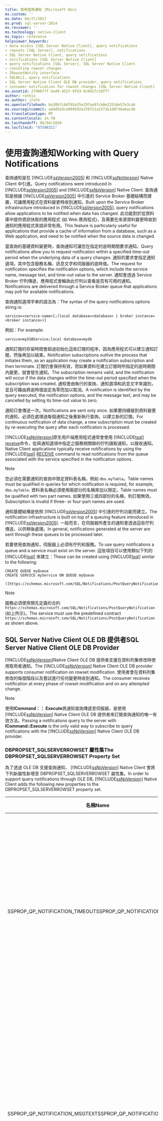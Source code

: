 ```yaml
---
title: 使用查詢通知 |Microsoft Docs
ms.custom: ''
ms.date: 04/27/2017
ms.prod: sql-server-2014
ms.reviewer: ''
ms.technology: native-client
ms.topic: reference
helpviewer_keywords:
- data access [SQL Server Native Client], query notifications
- rowsets [SQL Server], notifications
- SQL Server Native Client, query notifications
- notifications [SQL Server Native Client]
- query notifications [SQL Server], SQL Server Native Client
- canceling rowset changes
- IRowsetNotify interface
- SQLNCLI, query notifications
- SQL Server Native Client OLE DB provider, query notifications
- consumer notification for rowset changes [SQL Server Native Client]
ms.assetid: 2f906fff-5ed9-4527-9fd3-9c0d27c3dff7
author: rothja
ms.author: jroth
ms.openlocfilehash: ba30bfc8df05a55e297ae8fcb8e2253de57e3ca6
ms.sourcegitcommit: ad4d92dce894592a259721a1571b1d8736abacdb
ms.translationtype: MT
ms.contentlocale: zh-TW
ms.lasthandoff: 08/04/2020
ms.locfileid: "87598311"
---
```

# <a name="working-with-query-notifications"></a><span data-ttu-id="78346-102">使用查詢通知</span><span class="sxs-lookup"><span data-stu-id="78346-102">Working with Query Notifications</span></span>
  <span data-ttu-id="78346-103">查詢通知是在 [!INCLUDE[ssVersion2005](../../../includes/ssversion2005-md.md)] 和 [!INCLUDE[ssNoVersion](../../../includes/ssnoversion-md.md)] Native Client 中引進。</span><span class="sxs-lookup"><span data-stu-id="78346-103">Query notifications were introduced in [!INCLUDE[ssVersion2005](../../../includes/ssversion2005-md.md)] and [!INCLUDE[ssNoVersion](../../../includes/ssnoversion-md.md)] Native Client.</span></span> <span data-ttu-id="78346-104">查詢通知是根據 [!INCLUDE[ssVersion2005](../../../includes/ssversion2005-md.md)] 中引進的 Service Broker 基礎結構而建置，可讓應用程式在資料變更時收到通知。</span><span class="sxs-lookup"><span data-stu-id="78346-104">Built upon the Service Broker infrastructure introduced in [!INCLUDE[ssVersion2005](../../../includes/ssversion2005-md.md)], query notifications allow applications to be notified when data has changed.</span></span> <span data-ttu-id="78346-105">此功能對於從資料庫中提供資訊快取的應用程式 (如 Web 應用程式)，及需要在來源資料變更時收到通知的應用程式來說非常有用。</span><span class="sxs-lookup"><span data-stu-id="78346-105">This feature is particularly useful for applications that provide a cache of information from a database, such as a Web application, and need to be notified when the source data is changed.</span></span>  
  
 <span data-ttu-id="78346-106">當查詢的基礎資料變更時，查詢通知可讓您在指定的逾時期間要求通知。</span><span class="sxs-lookup"><span data-stu-id="78346-106">Query notifications allow you to request notification within a specified time-out period when the underlying data of a query changes.</span></span> <span data-ttu-id="78346-107">通知的要求會指定通知選項，其中包含服務名稱、訊息文字和伺服器的逾時值。</span><span class="sxs-lookup"><span data-stu-id="78346-107">The request for notification specifies the notification options, which include the service name, message text, and time-out value to the server.</span></span> <span data-ttu-id="78346-108">通知會透過 Service Broker 佇列傳遞，應用程式會輪詢此佇列以查看是否有可用的通知。</span><span class="sxs-lookup"><span data-stu-id="78346-108">Notifications are delivered through a Service Broker queue that applications may poll for available notifications.</span></span>  
  
 <span data-ttu-id="78346-109">查詢通知選項字串的語法為：</span><span class="sxs-lookup"><span data-stu-id="78346-109">The syntax of the query notifications options string is:</span></span>  
  
 `service=<service-name>[;(local database=<database> | broker instance=<broker instance>)]`  
  
 <span data-ttu-id="78346-110">例如：</span><span class="sxs-lookup"><span data-stu-id="78346-110">For example:</span></span>  
  
 `service=mySSBService;local database=mydb`  
  
 <span data-ttu-id="78346-111">通知訂閱的存留時間會超過初始化這些訂閱的程序，因為應用程式可以建立通知訂閱，然後再加以結束。</span><span class="sxs-lookup"><span data-stu-id="78346-111">Notification subscriptions outlive the process that initiates them, as an application may create a notification subscription and then terminate.</span></span> <span data-ttu-id="78346-112">訂閱仍會保持有效，而如果資料在建立訂閱時所指定的逾時期間內變更，就會發生通知。</span><span class="sxs-lookup"><span data-stu-id="78346-112">The subscription remains valid, and the notification will occur if the data changes within the time-out period specified when the subscription was created.</span></span> <span data-ttu-id="78346-113">通知會由執行的查詢、通知選項和訊息文字來識別，並且可藉由將逾時值設定為零而加以取消。</span><span class="sxs-lookup"><span data-stu-id="78346-113">A notification is identified by the query executed, the notification options, and the message text, and may be cancelled by setting its time-out value to zero.</span></span>  
  
 <span data-ttu-id="78346-114">通知只會傳送一次。</span><span class="sxs-lookup"><span data-stu-id="78346-114">Notifications are sent only once.</span></span> <span data-ttu-id="78346-115">如果要持續接到資料變更的通知，必須在處理過每個通知之後重新執行查詢，以建立新的訂閱。</span><span class="sxs-lookup"><span data-stu-id="78346-115">For continuous notification of data change, a new subscription must be created by re-executing the query after each notification is processed.</span></span>  
  
 [!INCLUDE[ssNoVersion](../../../includes/ssnoversion-md.md)]<span data-ttu-id="78346-116">原生用戶端應用程式通常會使用 [!INCLUDE[tsql](../../../includes/tsql-md.md)] [receive](/sql/t-sql/statements/receive-transact-sql)命令，從與通知選項中指定之服務相關聯的佇列讀取通知，以接收通知。</span><span class="sxs-lookup"><span data-stu-id="78346-116">Native Client applications typically receive notifications by using the [!INCLUDE[tsql](../../../includes/tsql-md.md)] [RECEIVE](/sql/t-sql/statements/receive-transact-sql) command to read notifications from the queue associated with the service specified in the notification options.</span></span>  
  
> [!NOTE]  
>  <span data-ttu-id="78346-117">您必須在需要通知的查詢中限定資料表名稱，例如 `dbo.myTable`。</span><span class="sxs-lookup"><span data-stu-id="78346-117">Table names must be qualified in queries for which notification is required, for example, `dbo.myTable`.</span></span> <span data-ttu-id="78346-118">資料表名稱必須使用兩部分的名稱來加以限定。</span><span class="sxs-lookup"><span data-stu-id="78346-118">Table names must be qualified with two part names.</span></span> <span data-ttu-id="78346-119">如果使用三或四部份的名稱，則訂閱無效。</span><span class="sxs-lookup"><span data-stu-id="78346-119">Subscription is invalid if three- or four-part names are used.</span></span>  
  
 <span data-ttu-id="78346-120">通知基礎結構是依照 [!INCLUDE[ssVersion2005](../../../includes/ssversion2005-md.md)] 中引進的佇列功能而建立。</span><span class="sxs-lookup"><span data-stu-id="78346-120">The notification infrastructure is built on top of a queuing feature introduced in [!INCLUDE[ssVersion2005](../../../includes/ssversion2005-md.md)].</span></span> <span data-ttu-id="78346-121">一般而言，在伺服器所產生的通知會透過這些佇列傳送，以供稍後處理。</span><span class="sxs-lookup"><span data-stu-id="78346-121">In general, notifications generated at the server are sent through these queues to be processed later.</span></span>  
  
 <span data-ttu-id="78346-122">若要使用查詢通知，伺服器上必須有佇列和服務。</span><span class="sxs-lookup"><span data-stu-id="78346-122">To use query notifications a queue and a service must exist on the server.</span></span> <span data-ttu-id="78346-123">這些項目可以使用類似下列的 [!INCLUDE[tsql](../../../includes/tsql-md.md)] 來建立：</span><span class="sxs-lookup"><span data-stu-id="78346-123">These can be created using [!INCLUDE[tsql](../../../includes/tsql-md.md)] similar to the following:</span></span>  
  
```  
CREATE QUEUE myQueue  
CREATE SERVICE myService ON QUEUE myQueue   
  
([https://schemas.microsoft.com/SQL/Notifications/PostQueryNotification])  
```  
  
> [!NOTE]  
>  <span data-ttu-id="78346-124">服務必須使用預先定義的合約 `https://schemas.microsoft.com/SQL/Notifications/PostQueryNotification` (如上所示)。</span><span class="sxs-lookup"><span data-stu-id="78346-124">The service must use the predefined contract `https://schemas.microsoft.com/SQL/Notifications/PostQueryNotification` as shown above.</span></span>  
  
## <a name="sql-server-native-client-ole-db-provider"></a><span data-ttu-id="78346-125">SQL Server Native Client OLE DB 提供者</span><span class="sxs-lookup"><span data-stu-id="78346-125">SQL Server Native Client OLE DB Provider</span></span>  
 <span data-ttu-id="78346-126">[!INCLUDE[ssNoVersion](../../../includes/ssnoversion-md.md)]Native Client OLE DB 提供者支援在資料列集修改時使用取用者通知。</span><span class="sxs-lookup"><span data-stu-id="78346-126">The [!INCLUDE[ssNoVersion](../../../includes/ssnoversion-md.md)] Native Client OLE DB provider supports consumer notification on rowset modification.</span></span> <span data-ttu-id="78346-127">使用者會在資料列集修改的每個階段以及嘗試進行任何變更時收到通知。</span><span class="sxs-lookup"><span data-stu-id="78346-127">The consumer receives notification at every phase of rowset modification and on any attempted change.</span></span>  
  
> [!NOTE]  
>  <span data-ttu-id="78346-128">使用**ICommand：： Execute**將通知查詢傳遞至伺服器，是使用 [!INCLUDE[ssNoVersion](../../../includes/ssnoversion-md.md)] Native Client OLE DB 提供者來訂閱查詢通知的唯一有效方法。</span><span class="sxs-lookup"><span data-stu-id="78346-128">Passing a notifications query to the server with **ICommand::Execute** is the only valid way to subscribe to query notifications with the [!INCLUDE[ssNoVersion](../../../includes/ssnoversion-md.md)] Native Client OLE DB provider.</span></span>  
  
### <a name="the-dbpropset_sqlserverrowset-property-set"></a><span data-ttu-id="78346-129">DBPROPSET_SQLSERVERROWSET 屬性集</span><span class="sxs-lookup"><span data-stu-id="78346-129">The DBPROPSET_SQLSERVERROWSET Property Set</span></span>  
 <span data-ttu-id="78346-130">為了透過 OLE DB 支援查詢通知， [!INCLUDE[ssNoVersion](../../../includes/ssnoversion-md.md)] Native Client 會將下列新屬性新增至 DBPROPSET_SQLSERVERROWSET 屬性集。</span><span class="sxs-lookup"><span data-stu-id="78346-130">In order to support query notifications through OLE DB, [!INCLUDE[ssNoVersion](../../../includes/ssnoversion-md.md)] Native Client adds the following new properties to the DBPROPSET_SQLSERVERROWSET property set.</span></span>  
  
|<span data-ttu-id="78346-131">名稱</span><span class="sxs-lookup"><span data-stu-id="78346-131">Name</span></span>|<span data-ttu-id="78346-132">類型</span><span class="sxs-lookup"><span data-stu-id="78346-132">Type</span></span>|<span data-ttu-id="78346-133">描述</span><span class="sxs-lookup"><span data-stu-id="78346-133">Description</span></span>|  
|----------|----------|-----------------|  
|<span data-ttu-id="78346-134">SSPROP_QP_NOTIFICATION_TIMEOUT</span><span class="sxs-lookup"><span data-stu-id="78346-134">SSPROP_QP_NOTIFICATION_TIMEOUT</span></span>|<span data-ttu-id="78346-135">VT_UI4</span><span class="sxs-lookup"><span data-stu-id="78346-135">VT_UI4</span></span>|<span data-ttu-id="78346-136">查詢通知要維持使用中的秒數。</span><span class="sxs-lookup"><span data-stu-id="78346-136">The number of seconds that the query notification is to remain active.</span></span><br /><br /> <span data-ttu-id="78346-137">預設值為 432000 秒 (5 天)。</span><span class="sxs-lookup"><span data-stu-id="78346-137">The default is 432000 seconds (5 days).</span></span> <span data-ttu-id="78346-138">最小值為 1 秒，最大值為 2^31-1 秒。</span><span class="sxs-lookup"><span data-stu-id="78346-138">The minimum value is 1 second, and the maximum value is 2^31-1 seconds.</span></span>|  
|<span data-ttu-id="78346-139">SSPROP_QP_NOTIFICATION_MSGTEXT</span><span class="sxs-lookup"><span data-stu-id="78346-139">SSPROP_QP_NOTIFICATION_MSGTEXT</span></span>|<span data-ttu-id="78346-140">VT_BSTR</span><span class="sxs-lookup"><span data-stu-id="78346-140">VT_BSTR</span></span>|<span data-ttu-id="78346-141">通知的訊息文字。</span><span class="sxs-lookup"><span data-stu-id="78346-141">The message text of the notification.</span></span> <span data-ttu-id="78346-142">這是使用者定義的，而且沒有預先定義的格式。</span><span class="sxs-lookup"><span data-stu-id="78346-142">This is user defined, and has no predefined format.</span></span><br /><br /> <span data-ttu-id="78346-143">根據預設，字串是空的。</span><span class="sxs-lookup"><span data-stu-id="78346-143">By default, the string is empty.</span></span> <span data-ttu-id="78346-144">您可以使用 1-2000 個字元指定訊息。</span><span class="sxs-lookup"><span data-stu-id="78346-144">You can specify a message using 1-2000 characters.</span></span>|  
|<span data-ttu-id="78346-145">SSPROP_QP_NOTIFICATION_OPTIONS</span><span class="sxs-lookup"><span data-stu-id="78346-145">SSPROP_QP_NOTIFICATION_OPTIONS</span></span>|<span data-ttu-id="78346-146">VT_BSTR</span><span class="sxs-lookup"><span data-stu-id="78346-146">VT_BSTR</span></span>|<span data-ttu-id="78346-147">查詢通知選項。</span><span class="sxs-lookup"><span data-stu-id="78346-147">The query notification options.</span></span> <span data-ttu-id="78346-148">這些是在*名稱* = *值*語法的字串中指定。</span><span class="sxs-lookup"><span data-stu-id="78346-148">These are specified in a string with *name*=*value* syntax.</span></span> <span data-ttu-id="78346-149">使用者負責建立此服務以及從佇列讀取通知。</span><span class="sxs-lookup"><span data-stu-id="78346-149">The user is responsible for creating the service and reading notifications off of the queue.</span></span><br /><br /> <span data-ttu-id="78346-150">預設值是空字串。</span><span class="sxs-lookup"><span data-stu-id="78346-150">The default is an empty string.</span></span>|  
  
 <span data-ttu-id="78346-151">無論陳述式是以使用者交易或自動認可執行，或者陳述式在其中執行的交易是否已經認可或回復，系統閱永遠都會認可通知訂閱。</span><span class="sxs-lookup"><span data-stu-id="78346-151">The notification subscription is always committed, regardless of whether the statement ran in a user transaction or in auto commit or whether the transaction in which the statement ran committed or rolled back.</span></span> <span data-ttu-id="78346-152">伺服器通知會在發生下列任何無效通知條件時觸發：基礎資料或結構描述變更，或達到逾時期限 (視何者為先)。</span><span class="sxs-lookup"><span data-stu-id="78346-152">The server notification fires upon any of the following invalid notification conditions: change of underlying data or schema, or when the timeout period is reached; whichever is first.</span></span> <span data-ttu-id="78346-153">通知註冊會在觸發之後立刻刪除。</span><span class="sxs-lookup"><span data-stu-id="78346-153">Notification registrations are deleted as soon as they are fired.</span></span> <span data-ttu-id="78346-154">因此在接到通知後，應用程式必須再進行一次訂閱，才能接到進一步的更新。</span><span class="sxs-lookup"><span data-stu-id="78346-154">Hence upon receiving notifications, the application must subscribe again in case they want to get further updates.</span></span>  
  
 <span data-ttu-id="78346-155">其他的連接或執行緒可以檢查目的地佇列是否有通知。</span><span class="sxs-lookup"><span data-stu-id="78346-155">Another connection or thread can check the destination queue for notifications.</span></span> <span data-ttu-id="78346-156">例如：</span><span class="sxs-lookup"><span data-stu-id="78346-156">For example:</span></span>  
  
```  
WAITFOR (RECEIVE * FROM MyQueue);   // Where MyQueue is the queue name.   
```  
  
 <span data-ttu-id="78346-157">請注意，SELECT \* 並不會從佇列刪除項目，但 RECEIVE \* FROM 會這麼做。</span><span class="sxs-lookup"><span data-stu-id="78346-157">Note that SELECT \* does not delete the entry from the Queue, however RECEIVE \* FROM does.</span></span> <span data-ttu-id="78346-158">如果佇列是空的，這麼做會使伺服器延滯。</span><span class="sxs-lookup"><span data-stu-id="78346-158">This stalls a server thread if the queue is empty.</span></span> <span data-ttu-id="78346-159">如果呼叫時有佇列項目，則這些項目會立刻傳回；否則呼叫會等到佇列項目建立後才進行。</span><span class="sxs-lookup"><span data-stu-id="78346-159">If there are queue entries at the time of the call, they are returned immediately; otherwise the call waits until a queue entry is made.</span></span>  
  
```  
RECEIVE * FROM MyQueue  
```  
  
 <span data-ttu-id="78346-160">如果佇列是空的，這個陳述式會立刻傳回空的結果集；否則會傳回所有的佇列通知。</span><span class="sxs-lookup"><span data-stu-id="78346-160">This statement immediately returns an empty result set if the queue is empty; otherwise it returns all queue notifications.</span></span>  
  
 <span data-ttu-id="78346-161">如果 SSPROP_QP_NOTIFICATION_MSGTEXT 和 SSPROP_QP_NOTIFICATION_OPTIONS 非 NULL 且不是空的，則每次執行命令時，都會將包含以上定義的三個屬性的查詢通知 TDS 標頭傳送到伺服器。</span><span class="sxs-lookup"><span data-stu-id="78346-161">If SSPROP_QP_NOTIFICATION_MSGTEXT and SSPROP_QP_NOTIFICATION_OPTIONS are non-NULL and non-empty, the query notifications TDS header containing the three properties defined above are sent to the server with each execution of the command.</span></span> <span data-ttu-id="78346-162">如果其中任一項為 Null (或是空的)，則該標頭不會傳送且會引發 DB_E_ERRORSOCCURRED (如果這兩個屬性都標示為選擇性的，則會引發 DB_S_ERRORSOCCURRED)，而且狀態值會設定為 DBPROPSTATUS_BADVALUE。</span><span class="sxs-lookup"><span data-stu-id="78346-162">If either of them is null (or empty), the header is not sent and DB_E_ERRORSOCCURRED is raised, (or DB_S_ERRORSOCCURRED if the properties are both marked as optional), and the status value is set to DBPROPSTATUS_BADVALUE.</span></span> <span data-ttu-id="78346-163">在執行/準備時會進行驗證。</span><span class="sxs-lookup"><span data-stu-id="78346-163">The validation occurs on Execute/Prepare.</span></span> <span data-ttu-id="78346-164">同樣地，當針對 [!INCLUDE[ssVersion2005](../../../includes/ssversion2005-md.md)] 之前的 [!INCLUDE[ssNoVersion](../../../includes/ssnoversion-md.md)] 版本連接設定查詢通知屬性時，會引發 DB_S_ERRORSOCCURED。</span><span class="sxs-lookup"><span data-stu-id="78346-164">Similarly, DB_S_ERRORSOCCURED is raised when the query notification properties are set for connections to [!INCLUDE[ssNoVersion](../../../includes/ssnoversion-md.md)] versions before [!INCLUDE[ssVersion2005](../../../includes/ssversion2005-md.md)].</span></span> <span data-ttu-id="78346-165">狀態值在這種情況下是 DBPROPSTATUS_NOTSUPPORTED。</span><span class="sxs-lookup"><span data-stu-id="78346-165">The status value in this case is DBPROPSTATUS_NOTSUPPORTED.</span></span>  
  
 <span data-ttu-id="78346-166">初始化訂閱並不保證後續的訊息能成功傳遞。</span><span class="sxs-lookup"><span data-stu-id="78346-166">Initiating a subscription does not guarantee that subsequent messages will be successfully delivered.</span></span> <span data-ttu-id="78346-167">此外，系統也不會對所指定服務名稱的有效性進行檢查。</span><span class="sxs-lookup"><span data-stu-id="78346-167">In addition, no check is made as to the validity of the service name specified.</span></span>  
  
> [!NOTE]  
>  <span data-ttu-id="78346-168">陳述式的準備永遠都不會初始化訂閱，只有陳述式的執行才會造成初始化，此外使用 OLE DB 核心服務也不會影響查詢通知。</span><span class="sxs-lookup"><span data-stu-id="78346-168">Preparing statements will never cause the subscription to be initiated; only statement execution will achieve this and query notifications are not impacted by the use of OLE DB core services.</span></span>  
  
 <span data-ttu-id="78346-169">如需 DBPROPSET_SQLSERVERROWSET 屬性集的詳細資訊，請參閱資料列[集屬性和行為](../../native-client-ole-db-rowsets/rowset-properties-and-behaviors.md)。</span><span class="sxs-lookup"><span data-stu-id="78346-169">For more information about the DBPROPSET_SQLSERVERROWSET property set, see [Rowset Properties and Behaviors](../../native-client-ole-db-rowsets/rowset-properties-and-behaviors.md).</span></span>  
  
## <a name="sql-server-native-client-odbc-driver"></a><span data-ttu-id="78346-170">SQL Server Native Client ODBC 驅動程式</span><span class="sxs-lookup"><span data-stu-id="78346-170">SQL Server Native Client ODBC Driver</span></span>  
 <span data-ttu-id="78346-171">[!INCLUDE[ssNoVersion](../../../includes/ssnoversion-md.md)]Native CLIENT ODBC 驅動程式透過將三個新屬性新增至[SQLGetStmtAttr](../../native-client-odbc-api/sqlgetstmtattr.md)和[SQLSetStmtAttr](../../native-client-odbc-api/sqlsetstmtattr.md)函數，來支援查詢通知：</span><span class="sxs-lookup"><span data-stu-id="78346-171">The [!INCLUDE[ssNoVersion](../../../includes/ssnoversion-md.md)] Native Client ODBC driver supports query notifications through the addition of three new attributes to the [SQLGetStmtAttr](../../native-client-odbc-api/sqlgetstmtattr.md) and [SQLSetStmtAttr](../../native-client-odbc-api/sqlsetstmtattr.md) functions:</span></span>  
  
-   <span data-ttu-id="78346-172">SQL_SOPT_SS_QUERYNOTIFICATION_MSGTEXT</span><span class="sxs-lookup"><span data-stu-id="78346-172">SQL_SOPT_SS_QUERYNOTIFICATION_MSGTEXT</span></span>  
  
-   <span data-ttu-id="78346-173">SQL_SOPT_SS_QUERYNOTIFICATION_OPTIONS</span><span class="sxs-lookup"><span data-stu-id="78346-173">SQL_SOPT_SS_QUERYNOTIFICATION_OPTIONS</span></span>  
  
-   <span data-ttu-id="78346-174">SQL_SOPT_SS_QUERYNOTIFICATION_TIMEOUT</span><span class="sxs-lookup"><span data-stu-id="78346-174">SQL_SOPT_SS_QUERYNOTIFICATION_TIMEOUT</span></span>  
  
 <span data-ttu-id="78346-175">如果 SQL_SOPT_SS_QUERYNOTIFICATION_MSGTEXT 和 SQL_SOPT_SS_QUERYNOTIFICATION_OPTIONS 並非 NULL，則每次執行命令時，都會將包含上述定義的三個屬性的查詢通知 TDS 標頭傳送到伺服器。</span><span class="sxs-lookup"><span data-stu-id="78346-175">If SQL_SOPT_SS_QUERYNOTIFICATION_MSGTEXT and SQL_SOPT_SS_QUERYNOTIFICATION_OPTIONS are not NULL, the query notifications TDS header containing the three attributes defined above will be sent to the server each time the command is executed.</span></span> <span data-ttu-id="78346-176">如果其中任一項為 Null，則不會傳送標頭，而會傳回 SQL_SUCCESS_WITH_INFO。</span><span class="sxs-lookup"><span data-stu-id="78346-176">If either of them is null, the header is not sent, and SQL_SUCCESS_WITH_INFO is returned.</span></span> <span data-ttu-id="78346-177">驗證會在[SQLPrepare](https://go.microsoft.com/fwlink/?LinkId=59360)函式、 **SqlExecDirect**和**SqlExecute**上進行，而且如果屬性無效，這些會失敗。</span><span class="sxs-lookup"><span data-stu-id="78346-177">The validation occurs on [SQLPrepare Function](https://go.microsoft.com/fwlink/?LinkId=59360), **SqlExecDirect**, and **SqlExecute**, all of which fail if the attributes are not valid.</span></span> <span data-ttu-id="78346-178">同樣地，當針對 [!INCLUDE[ssNoVersion](../../../includes/ssnoversion-md.md)] 之前的 [!INCLUDE[ssVersion2005](../../../includes/ssversion2005-md.md)] 版本設定這些查詢通知屬性時，執行會失敗且引發 SQL_SUCCESS_WITH_INFO。</span><span class="sxs-lookup"><span data-stu-id="78346-178">Similarly, when these query notification attributes are set for [!INCLUDE[ssNoVersion](../../../includes/ssnoversion-md.md)] versions before [!INCLUDE[ssVersion2005](../../../includes/ssversion2005-md.md)], the execution fails with SQL_SUCCESS_WITH_INFO.</span></span>  
  
> [!NOTE]  
>  <span data-ttu-id="78346-179">訂閱永遠都不會因為準備陳述式而初始化，但可能會因為執行陳述式而初始化。</span><span class="sxs-lookup"><span data-stu-id="78346-179">Prepare statements will never cause the subscription to be initiated; subscription can be initiated by statement execution.</span></span>  
  
## <a name="special-cases-and-restrictions"></a><span data-ttu-id="78346-180">特殊案例和限制</span><span class="sxs-lookup"><span data-stu-id="78346-180">Special Cases and Restrictions</span></span>  
 <span data-ttu-id="78346-181">通知不支援下列資料類型：</span><span class="sxs-lookup"><span data-stu-id="78346-181">The following data types are not supported for notifications:</span></span>  
  
-   `text`  
  
-   `ntext`  
  
-   `image`  
  
 <span data-ttu-id="78346-182">如果針對傳回任何這些類型的查詢進行通知要求，就會立刻觸發通知，指出不可能進行通知訂閱。</span><span class="sxs-lookup"><span data-stu-id="78346-182">If a notification request is made for a query which returns any of these types, the notification fires immediately, specifying that notification subscription was not possible.</span></span>  
  
 <span data-ttu-id="78346-183">如果訂閱要求是針對批次或預存程序所建立的，就會針對批次或預存程序內執行的每個陳述式建立個別的訂閱要求。</span><span class="sxs-lookup"><span data-stu-id="78346-183">If a subscription request is made for a batch or stored procedure, a separate subscription request is made for each statement executed within the batch or stored procedure.</span></span> <span data-ttu-id="78346-184">EXECUTE 陳述式不會註冊通知，不過會將通知要求傳送至執行的命令。</span><span class="sxs-lookup"><span data-stu-id="78346-184">EXECUTE statements will not register a notification, but will send the notification request to the executed command.</span></span> <span data-ttu-id="78346-185">如果它是批次，內容就會套用至執行的陳述式，而且適用上述的相同規則。</span><span class="sxs-lookup"><span data-stu-id="78346-185">If it is a batch, the context will be applied to the executed statements and the same rules described above apply.</span></span>  
  
 <span data-ttu-id="78346-186">提交在相同資料庫內容下由相同使用者提交之通知的查詢，並具有相同的範本、相同的參數值、相同的通知識別碼，以及現有作用中訂閱的相同傳遞位置，將會更新現有的訂閱，並重設新指定的超時時間。這表示如果要求相同查詢的通知，則只會傳送一則通知。</span><span class="sxs-lookup"><span data-stu-id="78346-186">Submission of a query for notification that was submitted by the same user under the same database context and has the same template, same parameter values, same notification ID, and same delivery location of an existing active subscription, will renew the existing subscription, resetting the new specified time-out. This means that if notification is requested for identical queries, only one notification will be sent.</span></span> <span data-ttu-id="78346-187">這適用於批次中重複的查詢，或預存程序中多次呼叫的查詢。</span><span class="sxs-lookup"><span data-stu-id="78346-187">This would apply to a query duplicated in a batch, or a query in a stored procedure that was called multiple times.</span></span>  
  
## <a name="see-also"></a><span data-ttu-id="78346-188">另請參閱</span><span class="sxs-lookup"><span data-stu-id="78346-188">See Also</span></span>  
 [<span data-ttu-id="78346-189">SQL Server Native Client 功能</span><span class="sxs-lookup"><span data-stu-id="78346-189">SQL Server Native Client Features</span></span>](sql-server-native-client-features.md)  
  
  

